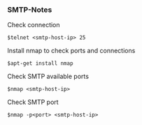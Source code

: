 ### SMTP-Notes
Check connection
```
$telnet <smtp-host-ip> 25
```
Install nmap to check ports and connections
```
$apt-get install nmap
```
Check SMTP available ports
```
$nmap <smtp-host-ip>
```
Check SMTP port
```
$nmap -p<port> <smtp-host-ip>
```

